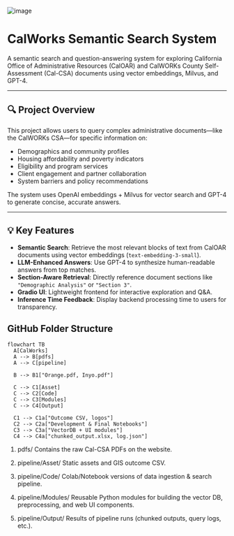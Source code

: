 ![image](https://github.com/user-attachments/assets/34a219f6-5a58-43e5-a0e4-54c004dfb5aa)


# CalWorks Semantic Search System

A semantic search and question-answering system for exploring California Office of Administrative Resources (CalOAR) and CalWORKs County Self-Assessment (Cal-CSA) documents using vector embeddings, Milvus, and GPT-4.

---

## 🔍 Project Overview

This project allows users to query complex administrative documents—like the CalWORKs CSA—for specific information on:

- Demographics and community profiles
- Housing affordability and poverty indicators
- Eligibility and program services
- Client engagement and partner collaboration
- System barriers and policy recommendations

The system uses OpenAI embeddings + Milvus for vector search and GPT-4 to generate concise, accurate answers.

---

## 💡 Key Features

- **Semantic Search**: Retrieve the most relevant blocks of text from CalOAR documents using vector embeddings (`text-embedding-3-small`).
- **LLM-Enhanced Answers**: Use GPT-4 to synthesize human-readable answers from top matches.
- **Section-Aware Retrieval**: Directly reference document sections like `"Demographic Analysis"` or `"Section 3"`.
- **Gradio UI**: Lightweight frontend for interactive exploration and Q&A.
- **Inference Time Feedback**: Display backend processing time to users for transparency.

## GitHub Folder Structure 

```mermaid
flowchart TB
  A[CalWorks]
  A --> B[pdfs]
  A --> C[pipeline]

  B --> B1["Orange.pdf, Inyo.pdf"]

  C --> C1[Asset]
  C --> C2[Code]
  C --> C3[Modules]
  C --> C4[Output]

  C1 --> C1a["Outcome CSV, logos"]
  C2 --> C2a["Development & Final Notebooks"]
  C3 --> C3a["VectorDB + UI modules"]
  C4 --> C4a["chunked_output.xlsx, log.json"]
```
1. pdfs/
Contains the raw Cal-CSA PDFs on the website.

2. pipeline/Asset/
Static assets and GIS outcome CSV.

3. pipeline/Code/
Colab/Notebook versions of data ingestion & search pipeline.

4. pipeline/Modules/
Reusable Python modules for building the vector DB, preprocessing, and web UI components.

5. pipeline/Output/
Results of pipeline runs (chunked outputs, query logs, etc.).
